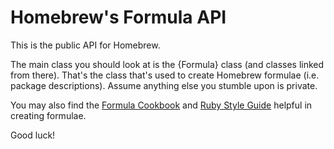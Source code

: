 # Homebrew's Formula API

This is the public API for Homebrew.

The main class you should look at is the {Formula} class (and classes linked from there). That's the class that's used to create Homebrew formulae (i.e. package descriptions). Assume anything else you stumble upon is private.

You may also find the [Formula Cookbook](https://docs.brew.sh/Formula-Cookbook) and [Ruby Style Guide](https://rubystyle.guide) helpful in creating formulae.

Good luck!
